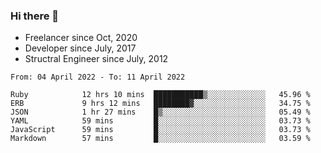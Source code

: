 ### Hi there 👋

- Freelancer since Oct, 2020
- Developer since July, 2017
- Structral Engineer since July, 2012

<!--START_SECTION:waka-->

```text
From: 04 April 2022 - To: 11 April 2022

Ruby            12 hrs 10 mins  ███████████▒░░░░░░░░░░░░░   45.96 %
ERB             9 hrs 12 mins   ████████▓░░░░░░░░░░░░░░░░   34.75 %
JSON            1 hr 27 mins    █▒░░░░░░░░░░░░░░░░░░░░░░░   05.49 %
YAML            59 mins         █░░░░░░░░░░░░░░░░░░░░░░░░   03.73 %
JavaScript      59 mins         █░░░░░░░░░░░░░░░░░░░░░░░░   03.73 %
Markdown        57 mins         █░░░░░░░░░░░░░░░░░░░░░░░░   03.59 %
```

<!--END_SECTION:waka-->
